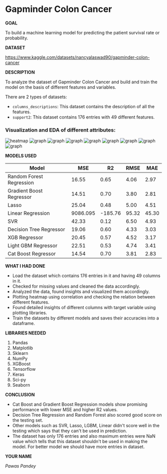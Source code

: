<h1>Gapminder Colon Cancer</h1>

**GOAL**

To build a machine learning model for predicting the patient survival rate or probability.

**DATASET**

https://www.kaggle.com/datasets/nancyalaswad90/gapminder-colon-cancer

**DESCRIPTION**

To analyze the dataset of Gapminder Colon Cancer and build and train the model on the basis of different features and variables.

There are 2 types of datasets:

- `columns_descriptions`: This dataset contains the description of all the features.
- `support2`: This dataset contains 176 entries with 49 different features.


### Visualization and EDA of different attributes:

<img alt="heatmap" src="./Images/heatmap.png">

<img alt="graph" src="./Images/1955.png">

<img alt="graph" src="./Images/2000.png">

<img alt="graph" src="./Images/boxplot.png">

<img alt="graph" src="./Images/country.png">

<img alt="graph" src="./Images/country2.png">

<img alt="graph" src="./Images/dataplot.png">

<img alt="graph" src="./Images/pie.png">

<img alt="graph" src="./Images/pie2.png">


**MODELS USED**

| Model                     | MSE       | R2       | RMSE      | MAE       |
|---------------------------|-----------|----------|-----------|-----------|
| Random Forest Regression  | 16.55     | 0.65     | 4.06      | 2.97      |
| Gradient Boost Regressor  | 14.51     | 0.70     | 3.80      | 2.81      |
| Lasso                     | 25.04     | 0.48     | 5.00      | 4.51      |
| Linear Regression         | 9086.095  | -185.76  | 95.32     | 45.30     |
| SVR                       | 42.33     | 0.12     | 6.50      | 4.93      |
| Decision Tree Regressor   | 19.06     | 0.60     | 4.33      | 3.03      |
| XGB Regressor             | 20.45     | 0.57     | 4.52      | 3.17      |
| Light GBM Regressor       | 22.51     | 0.53     | 4.74      | 3.41      |
| Cat Boost Regressor       | 14.54     | 0.70     | 3.81      | 2.83      |


**WHAT I HAD DONE**

* Load the dataset which contains 176 entries in it and having 49 columns in it.
* Checked for missing values and cleaned the data accordingly.
* Analyzed the data, found insights and visualized them accordingly.
* Plotting heatmap using correlation and checking the relation between different features.
* Found detailed insights of different columns with target variable using plotting libraries.
* Train the datasets by different models and saves their accuracies into a dataframe.


**LIBRARIES NEEDED**

1. Pandas
2. Matplotlib
3. Sklearn
4. NumPy
5. XGBoost
6. Tensorflow
7. Keras
8. Sci-py
9. Seaborn


**CONCLUSION**

- Cat Boost and Gradient Boost Regression models show promising performance with lower MSE and higher R2 values.
- Decision Tree Regression and Random Forest also scored good score on the testing set.
- Other models such as SVR, Lasso, LGBM, Linear didn't score well in the testing which says that they can't be used in prediction.
- The dataset has only 176 entries and also maximum entries were NaN value which tells that this dataset shouldn't be used in making the model. For better model we should have more entries in dataset.


**YOUR NAME**

*Pawas Pandey*
